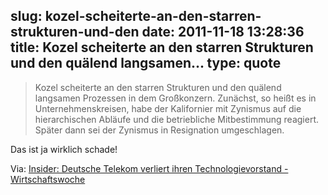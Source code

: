 slug: kozel-scheiterte-an-den-starren-strukturen-und-den
date: 2011-11-18 13:28:36
title: Kozel scheiterte an den starren Strukturen und den quälend langsamen...
type: quote
---

> Kozel scheiterte an den starren Strukturen und den quälend langsamen Prozessen in dem Großkonzern. Zunächst, so heißt es in Unternehmenskreisen, habe der Kalifornier mit Zynismus auf die hierarchischen Abläufe und die betriebliche Mitbestimmung reagiert. Später dann sei der Zynismus in Resignation umgeschlagen.

Das ist ja wirklich schade!

 Via: [Insider: Deutsche Telekom verliert ihren Technologievorstand - Wirtschaftswoche](http://www.wiwo.de/unternehmen/it/insider-deutsche-telekom-verliert-ihren-technologievorstand/5861884.html)
